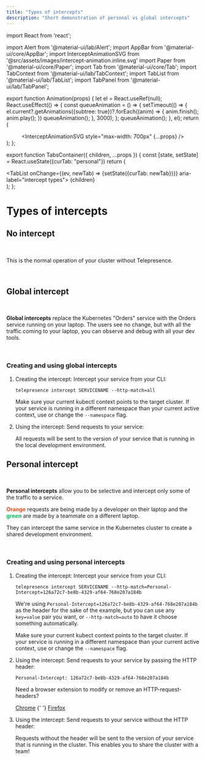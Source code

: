 ```yaml
---
title: "Types of intercepts"
description: "Short demonstration of personal vs global intercepts"
---
```


import React from 'react';

import Alert from '@material-ui/lab/Alert';
import AppBar from '@material-ui/core/AppBar';
import InterceptAnimationSVG from '@src/assets/images/intercept-animation.inline.svg'
import Paper from '@material-ui/core/Paper';
import Tab from '@material-ui/core/Tab';
import TabContext from '@material-ui/lab/TabContext';
import TabList from '@material-ui/lab/TabList';
import TabPanel from '@material-ui/lab/TabPanel';

export function Animation(props) {
    let el = React.useRef(null);
    React.useEffect(() => {
        const queueAnimation = () => {
            setTimeout(() => {
                el.current?.getAnimations({subtree: true})?.forEach((anim) => {
                    anim.finish();
                    anim.play();
                })
                queueAnimation();
            }, 3000);
        };
        queueAnimation();
    }, el);
    return (
        <div ref={el} style="text-align: center">
            <InterceptAnimationSVG style="max-width: 700px" {...props} />
        </div>
    );
};

export function TabsContainer({ children, ...props }) {
    const [state, setState] = React.useState({curTab: "personal"})
    return (
        <div class="TabGroup">
            <TabContext value={state.curTab}>
                <AppBar class="TabBar" elevation={0} position="static">
                    <TabList onChange={(ev, newTab) => {setState({curTab: newTab})}} aria-label="intercept types">
                        <Tab class="TabHead" value="regular" label="No intercept"/>
                        <Tab class="TabHead" value="global" label="Global intercept"/>
                        <Tab class="TabHead" value="personal" label="Personal intercept"/>
                    </TabList>
                </AppBar>
                {children}
            </TabContext>
        </div>
    );
};

# Types of intercepts

<TabsContainer>
<TabPanel class="TabBody" value="regular">

## No intercept

<Paper style="padding: 1em">
<Animation class="mode-regular" />

This is the normal operation of your cluster without Telepresence.

</Paper>
</TabPanel>
<TabPanel class="TabBody" value="global">

## Global intercept

<Paper style="padding: 1em">
<Animation class="mode-global" />

**Global intercepts** replace the Kubernetes "Orders" service with the
Orders service running on your laptop.  The users see no change, but
with all the traffic coming to your laptop, you can observe and debug
with all your dev tools.

</Paper>

### Creating and using global intercepts

 1. Creating the intercept: Intercept your service from your CLI:

    ```shell
    telepresence intercept SERVICENAME --http-match=all
    ```

    <Alert severity="info">

    Make sure your current kubectl context points to the target
    cluster.  If your service is running in a different namespace than
    your current active context, use or change the `--namespace` flag.

    </Alert>

 2. Using the intercept: Send requests to your service:

    All requests will be sent to the version of your service that is
    running in the local development environment.

</TabPanel>
<TabPanel class="TabBody" value="personal">

## Personal intercept

<Paper style="padding: 1em">
<Animation class="mode-personal" />

**Personal intercepts** allow you to be selective and intercept only
some of the traffic to a service.

**<span style="color: #f24e1e">Orange</span>** requests are being made
by a developer on their laptop and the **<span style="color:
#00c05b">green</span>** are made by a teammate on a different laptop.

They can intercept the same service in the Kubernetes cluster to
create a shared development environment.

</Paper>

### Creating and using personal intercepts

 1. Creating the intercept: Intercept your service from your CLI:

    ```shell
    telepresence intercept SERVICENAME --http-match=Personal-Intercept=126a72c7-be8b-4329-af64-768e207a184b
    ```

    We're using
    `Personal-Intercept=126a72c7-be8b-4329-af64-768e207a184b` as the
    header for the sake of the example, but you can use any
    `key=value` pair you want, or `--http-match=auto` to have it
    choose something automatically.

    <Alert severity="info">

    Make sure your current kubect context points to the target
    cluster.  If your service is running in a different namespace than
    your current active context, use or change the `--namespace` flag.

    </Alert>

 2. Using the intercept: Send requests to your service by passing the
    HTTP header:

    ```http
    Personal-Intercept: 126a72c7-be8b-4329-af64-768e207a184b
    ```

    <Alert severity="info">

    Need a browser extension to modify or remove an HTTP-request-headers?

    <a class="btn btn-black" href="https://chrome.google.com/webstore/detail/modheader/idgpnmonknjnojddfkpgkljpfnnfcklj">Chrome</a>
    {' '}
    <a class="btn btn-black" href="https://addons.mozilla.org/firefox/addon/modheader-firefox/">Firefox</a>

    </Alert>

 3. Using the intercept: Send requests to your service without the
    HTTP header:

    Requests without the header will be sent to the version of your
    service that is running in the cluster.  This enables you to share
    the cluster with a team!

</TabPanel>
</TabsContainer>
